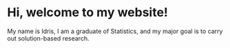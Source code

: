# Hi, welcome to my website!

My name is Idris, I am a graduate of Statistics, and my major goal is to carry out solution-based research.
